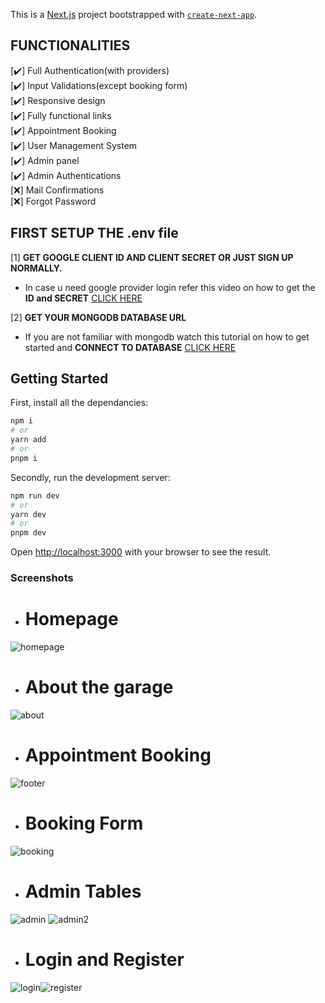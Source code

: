 This is a [Next.js](https://nextjs.org/) project bootstrapped with [`create-next-app`](https://github.com/vercel/next.js/tree/canary/packages/create-next-app).

## FUNCTIONALITIES

[✔️] Full Authentication(with providers)<br>
[✔️] Input Validations(except booking form)<br>
[✔️] Responsive design<br>
[✔️] Fully functional links<br>
[✔️] Appointment Booking<br>
[✔️] User Management System<br>
[✔️] Admin panel<br><!-- (email:admin@test.com password:12345678) TO GO TO ADMIN PANEL USE THIS EMAIL TO LOGIN AND TYPE /admin IN WEBSITE URL ---localhost:3000/admin--- -->
[✔️] Admin Authentications<br>
[❌] Mail Confirmations<br>
[❌] Forgot Password<br>

## FIRST SETUP THE .env file <!--refer .env.example file-->

[1] **GET GOOGLE CLIENT ID AND CLIENT SECRET OR JUST SIGN UP NORMALLY.**<br>

- In case u need google provider login refer this video on how to get the **ID and SECRET** [CLICK HERE](https://developers.google.com/identity/sign-in/web/sign-in)<br>

[2] **GET YOUR MONGODB DATABASE URL**<br>

- If you are not familiar with mongodb watch this tutorial on how to get started and **CONNECT TO DATABASE** [CLICK HERE](https://www.youtube.com/watch?v=Bcg6C0G_tAA)<br>

## Getting Started

First, install all the dependancies:

```bash
npm i
# or
yarn add
# or
pnpm i
```

Secondly, run the development server:

```bash
npm run dev
# or
yarn dev
# or
pnpm dev
```

Open [http://localhost:3000](http://localhost:3000) with your browser to see the result.

### Screenshots

- # Homepage
![homepage](https://github.com/Karthi110/tech-tunes/assets/98247040/4797f8bb-57f4-46ee-baed-d766f6039324)

- # About the garage
![about](https://github.com/Karthi110/tech-tunes/assets/98247040/12c3156e-12db-4009-9937-b335191c04ce)

- # Appointment Booking
![footer](https://github.com/Karthi110/tech-tunes/assets/98247040/ad7f4390-99e8-4236-aaba-58fa55447f60)

- # Booking Form
![booking](https://github.com/Karthi110/tech-tunes/assets/98247040/301784e4-f862-4bfd-839f-39a393cf61d1)

- # Admin Tables
![admin](https://github.com/Karthi110/tech-tunes/assets/98247040/e169b173-4b95-48e4-9a8a-eda64c03ebd1)
![admin2](https://github.com/Karthi110/tech-tunes/assets/98247040/143bdfd0-3b2c-4c18-80bd-6ecc5e40b81a)

- # Login and Register
![login](https://github.com/Karthi110/tech-tunes/assets/98247040/dac4851a-8443-44de-9e68-7853e416f65d)![register](https://github.com/Karthi110/tech-tunes/assets/98247040/1881c515-b5ec-4f7c-a401-6443b1d43678)


